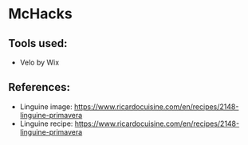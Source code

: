 # McHacks



## Tools used:
- Velo by Wix


## References:
- Linguine image: https://www.ricardocuisine.com/en/recipes/2148-linguine-primavera
- Linguine recipe: https://www.ricardocuisine.com/en/recipes/2148-linguine-primavera
